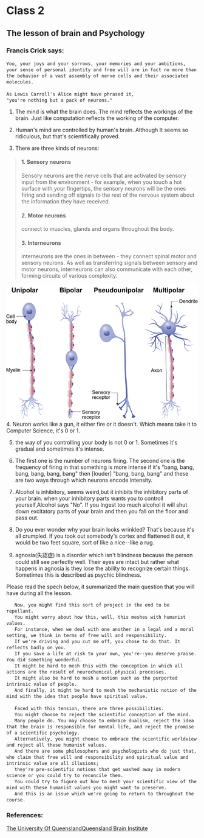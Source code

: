 Class 2
=
## The lesson of brain and  Psychology

### Francis Crick says:
```
You, your joys and your sorrows, your memories and your ambitions, 
your sense of personal identity and free will are in fact no more than the behavior of a vast assembly of nerve cells and their associated molecules. 

As Lewis Carroll's Alice might have phrased it, 
"you're nothing but a pack of neurons."
```



1. The mind is what the brain does. The mind reflects the workings of the brain. Just like computation reflects the working of the computer.

2. Human's mind are controlled by human's brain. Although It seems so ridiculous, but that's scientifically proved. 

3. There are three kinds of neurons:
> #### 1.  Sensory neurons
> Sensory neurons are the nerve cells that are activated by sensory input from the environment - for example, when you touch a hot surface with your fingertips, the sensory neurons will be the ones firing and sending off signals to the rest of the nervous system about the information they have received.
>#### 2.   Motor neurons  
>connect to muscles, glands and organs throughout the body. 
>#### 3.   Interneurons
>interneurons are the ones in between - they connect spinal motor and sensory neurons. As well as transferring signals between sensory and motor neurons,  interneurons can also communicate with each other, forming circuits of various complexity. 

![image](types-of-neurons-QBI.jpg)
4. Neuron works like a gun, it either fire or it doesn't. Which means take it to Computer Science, it's 0 or 1.

5. the way of you controlling your body is not 0 or 1. Sometimes it's gradual and sometimes it's intense.

6. The first one is the number of neurons firing. The second one is the frequency of firing in that something is more intense if it's "bang, bang, bang, bang, bang, bang" then [louder] "bang, bang, bang" and these are two ways through which neurons encode intensity.

7. Alcohol is inhibitory, seems weird,but it inhibits the inhibitory parts of your brain. when your inhibitory parts wants you to controll yourself,Alcohol says "No". If you Ingest too much alcohol it will shut down excitatory parts of your brain and then you fall on the floor and pass out.

8. Do you ever wonder why your brain looks wrinkled? That's because it's all crumpled. If you took out somebody's cortex and flattened it out, it would be two feet square, sort of like a nice--like a rug. 

9. agnosia(失認症) is a disorder which isn't blindness because the person could still see perfectly well. Their eyes are intact but rather what happens in agnosia is they lose the ability to recognize certain things. Sometimes this is described as psychic blindness. 


Please read the spech below, it summarized the main question that you will have during all the lesson.
```
   Now, you might find this sort of project in the end to be repellant. 
   You might worry about how this, well, this meshes with humanist values.
   For instance, when we deal with one another in a legal and a moral setting, we think in terms of free will and responsibility. 
   If we're driving and you cut me off, you chose to do that. It reflects badly on you. 
   If you save a life at risk to your own, you're--you deserve praise. You did something wonderful. 
   It might be hard to mesh this with the conception in which all actions are the result of neurochemical physical processes. 
   It might also be hard to mesh a notion such as the purported intrinsic value of people. 
   And finally, it might be hard to mesh the mechanistic notion of the mind with the idea that people have spiritual value.

   Faced with this tension, there are three possibilities. 
   You might choose to reject the scientific conception of the mind. 
   Many people do. You may choose to embrace dualism, reject the idea that the brain is responsible for mental life, and reject the promise of a scientific psychology. 
   Alternatively, you might choose to embrace the scientific worldview and reject all these humanist values. 
   And there are some philosophers and psychologists who do just that, who claim that free will and responsibility and spiritual value and intrinsic value are all illusions; 
   they're pre-scientific notions that get washed away in modern science or you could try to reconcile them. 
   You could try to figure out how to mesh your scientific view of the mind with these humanist values you might want to preserve. 
   And this is an issue which we're going to return to throughout the course. 
```

### References:
[The University Of QueenslandQueensland Brain Institute](https://qbi.uq.edu.au/brain/brain-anatomy/types-neurons)
